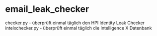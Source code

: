 # email_leak_checker

checker.py - überprüft einmal täglich den HPI Identity Leak Checker   
intelxchecker.py - überprüft einmal täglich die Intelligence X Datenbank  
